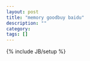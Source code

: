 ```yaml
---
layout: post
title: "memory goodbuy baidu"
description: ""
category: 
tags: []
---
```

{% include JB/setup %}
